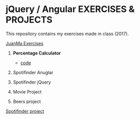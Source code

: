 # jQuery / Angular EXERCISES & PROJECTS

This repository contains my exercises made in class (2017).

[JuanMa Exercises](https://github.com/juanmaguitar/exercises-javascript/tree/master/19-percentage-calculator)

1. __Percentage Calculator__
    + [code](https://github.com/sernalab/jQuery_exercises/blob/master/exercises_jquery/percentage_calculator.html)

1. Spotifinder Anuglar

1. Spotifinder jQuery 

1. Movie Project

1. Beers project

[Spotifinder project](https://github.com/sernalab/jQuery_exercises/tree/master/exercises_jquery/api_spotify_project)


